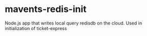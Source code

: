 # mavents-redis-init
Node.js app that writes local query redisdb on the cloud. Used in initialization of ticket-express
